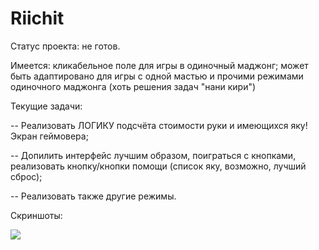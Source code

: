 # Riichit

Статус проекта: не готов.

Имеется: кликабельное поле для игры в одиночный маджонг; может быть адаптировано для игры с одной мастью и прочими режимами одиночного маджонга (хоть решения задач "нани кири")

Текущие задачи:

-- Реализовать ЛОГИКУ подсчёта стоимости руки и имеющихся яку! Экран геймовера;

-- Допилить интерфейс лучшим образом, поиграться с кнопками, реализовать кнопку/кнопки помощи (список яку, возможно, лучший сброс);

-- Реализовать также другие режимы.

Скриншоты:

<img src="https://i.imgur.com/L09BW0q.png">
